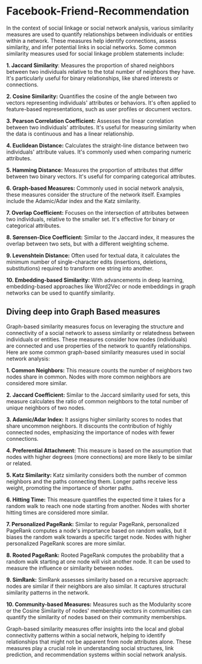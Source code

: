 # Facebook-Friend-Recommendation

In the context of social linkage or social network analysis, various similarity measures are used to quantify relationships between individuals or entities within a network. These measures help identify connections, assess similarity, and infer potential links in social networks. Some common similarity measures used for social linkage problem statements include:

**1. Jaccard Similarity**: Measures the proportion of shared neighbors between two individuals relative to the total number of neighbors they have. It's particularly useful for binary relationships, like shared interests or connections.

**2. Cosine Similarity:** Quantifies the cosine of the angle between two vectors representing individuals' attributes or behaviors. It's often applied to feature-based representations, such as user profiles or document vectors.

**3. Pearson Correlation Coefficient:** Assesses the linear correlation between two individuals' attributes. It's useful for measuring similarity when the data is continuous and has a linear relationship.

**4. Euclidean Distance:** Calculates the straight-line distance between two individuals' attribute values. It's commonly used when comparing numeric attributes.

**5. Hamming Distance:** Measures the proportion of attributes that differ between two binary vectors. It's useful for comparing categorical attributes.

**6. Graph-based Measures:** Commonly used in social network analysis, these measures consider the structure of the network itself. Examples include the Adamic/Adar index and the Katz similarity.

**7. Overlap Coefficient:** Focuses on the intersection of attributes between two individuals, relative to the smaller set. It's effective for binary or categorical attributes.

**8. Sørensen-Dice Coefficient:** Similar to the Jaccard index, it measures the overlap between two sets, but with a different weighting scheme.

**9. Levenshtein Distance:** Often used for textual data, it calculates the minimum number of single-character edits (insertions, deletions, substitutions) required to transform one string into another.

**10. Embedding-based Similarity:** With advancements in deep learning, embedding-based approaches like Word2Vec or node embeddings in graph networks can be used to quantify similarity.

## Diving deep into Graph Based measures

Graph-based similarity measures focus on leveraging the structure and connectivity of a social network to assess similarity or relatedness between individuals or entities. These measures consider how nodes (individuals) are connected and use properties of the network to quantify relationships. Here are some common graph-based similarity measures used in social network analysis:

**1. Common Neighbors:** This measure counts the number of neighbors two nodes share in common. Nodes with more common neighbors are considered more similar.

**2. Jaccard Coefficient:** Similar to the Jaccard similarity used for sets, this measure calculates the ratio of common neighbors to the total number of unique neighbors of two nodes.

**3. Adamic/Adar Index:** It assigns higher similarity scores to nodes that share uncommon neighbors. It discounts the contribution of highly connected nodes, emphasizing the importance of nodes with fewer connections.

**4. Preferential Attachment:** This measure is based on the assumption that nodes with higher degrees (more connections) are more likely to be similar or related.

**5. Katz Similarity:** Katz similarity considers both the number of common neighbors and the paths connecting them. Longer paths receive less weight, promoting the importance of shorter paths.

**6. Hitting Time:** This measure quantifies the expected time it takes for a random walk to reach one node starting from another. Nodes with shorter hitting times are considered more similar.

**7. Personalized PageRank:** Similar to regular PageRank, personalized PageRank computes a node's importance based on random walks, but it biases the random walk towards a specific target node. Nodes with higher personalized PageRank scores are more similar.

**8. Rooted PageRank:** Rooted PageRank computes the probability that a random walk starting at one node will visit another node. It can be used to measure the influence or similarity between nodes.

**9. SimRank:** SimRank assesses similarity based on a recursive approach: nodes are similar if their neighbors are also similar. It captures structural similarity patterns in the network.

**10. Community-based Measures:** Measures such as the Modularity score or the Cosine Similarity of nodes' membership vectors in communities can quantify the similarity of nodes based on their community memberships.
    
Graph-based similarity measures offer insights into the local and global connectivity patterns within a social network, helping to identify relationships that might not be apparent from node attributes alone. These measures play a crucial role in understanding social structures, link prediction, and recommendation systems within social network analysis.
